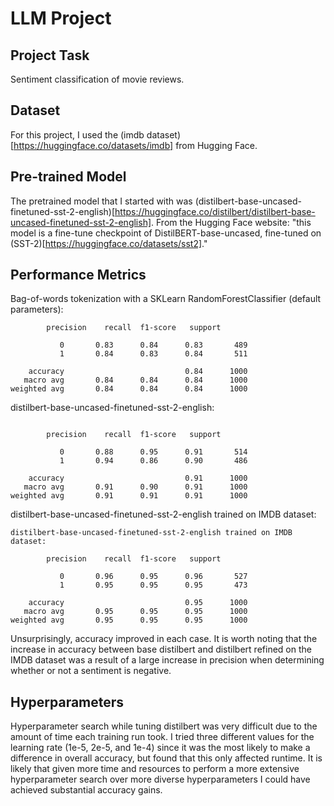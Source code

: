 # LLM Project

## Project Task
Sentiment classification of movie reviews.

## Dataset
For this project, I used the (imdb dataset)[https://huggingface.co/datasets/imdb] from Hugging Face.

## Pre-trained Model
The pretrained model that I started with was (distilbert-base-uncased-finetuned-sst-2-english)[https://huggingface.co/distilbert/distilbert-base-uncased-finetuned-sst-2-english]. From the Hugging Face website: "this model is a fine-tune checkpoint of DistilBERT-base-uncased, fine-tuned on (SST-2)[https://huggingface.co/datasets/sst2]."

## Performance Metrics
Bag-of-words tokenization with a SKLearn RandomForestClassifier (default parameters):
```
		precision    recall  f1-score   support

           0       0.83      0.84      0.83       489
           1       0.84      0.83      0.84       511

    accuracy                           0.84      1000
   macro avg       0.84      0.84      0.84      1000
weighted avg       0.84      0.84      0.84      1000
```

distilbert-base-uncased-finetuned-sst-2-english:
```

		precision    recall  f1-score   support

           0       0.88      0.95      0.91       514
           1       0.94      0.86      0.90       486

    accuracy                           0.91      1000
   macro avg       0.91      0.90      0.91      1000
weighted avg       0.91      0.91      0.91      1000
```

distilbert-base-uncased-finetuned-sst-2-english trained on IMDB dataset:
```
distilbert-base-uncased-finetuned-sst-2-english trained on IMDB dataset:

		precision    recall  f1-score   support

           0       0.96      0.95      0.96       527
           1       0.95      0.95      0.95       473

    accuracy                           0.95      1000
   macro avg       0.95      0.95      0.95      1000
weighted avg       0.95      0.95      0.95      1000
```

Unsurprisingly, accuracy improved in each case. It is worth noting that the increase in accuracy between base distilbert and distilbert refined on the IMDB dataset was a result of a large increase in precision when determining whether or not a sentiment is negative.

## Hyperparameters
Hyperparameter search while tuning distilbert was very difficult due to the amount of time each training run took. I tried three different values for the learning rate (1e-5, 2e-5, and 1e-4) since it was the most likely to make a difference in overall accuracy, but found that this only affected runtime. It is likely that given more time and resources to perform a more extensive hyperparameter search over more diverse hyperparameters I could have achieved substantial accuracy gains.

